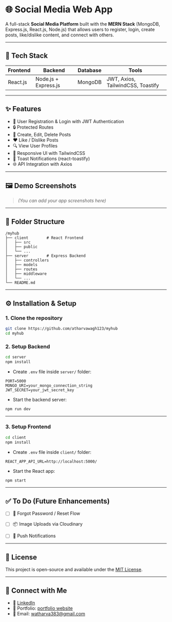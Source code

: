 
# 🌐 Social Media Web App

A full-stack **Social Media Platform** built with the **MERN Stack** (MongoDB, Express.js, React.js, Node.js) that allows users to register, login, create posts, like/dislike content, and connect with others.

---

## 🚀 Tech Stack

| Frontend | Backend | Database | Tools |
|----------|---------|----------|-------|
| React.js | Node.js + Express.js | MongoDB | JWT, Axios, TailwindCSS, Toastify |

---

## ✨ Features

- 👤 User Registration & Login with JWT Authentication
- 🔒 Protected Routes
- 📝 Create, Edit, Delete Posts
- ❤️ Like / Dislike Posts
- 🔍 View User Profiles
- 🧾 Responsive UI with TailwindCSS
- 🔔 Toast Notifications (react-toastify)
- 🌐 API Integration with Axios

---

## 🖼️ Demo Screenshots

> _(You can add your app screenshots here)_

---

## 📁 Folder Structure

```
/myhub
├── client        # React Frontend
│   ├── src
│   ├── public
│   └── ...
├── server        # Express Backend
│   ├── controllers
│   ├── models
│   ├── routes
│   ├── middleware
│   └── ...
└── README.md
```

---

## ⚙️ Installation & Setup

### 1. Clone the repository

```bash
git clone https://github.com/atharvawagh123/myhub
cd myhub
```

### 2. Setup Backend

```bash
cd server
npm install
```

- Create `.env` file inside `server/` folder:

```env
PORT=5000
MONGO_URI=your_mongo_connection_string
JWT_SECRET=your_jwt_secret_key
```

- Start the backend server:

```bash
npm run dev
```

---

### 3. Setup Frontend

```bash
cd client
npm install
```

- Create `.env` file inside `client/` folder:

```env
REACT_APP_API_URL=http://localhost:5000/
```

- Start the React app:

```bash
npm start
```

---

## ✅ To Do (Future Enhancements)

- [ ] 🔐 Forgot Password / Reset Flow
- [ ] 📦 Image Uploads via Cloudinary
- [ ] 🔔 Push Notifications


---

## 📄 License

This project is open-source and available under the [MIT License](LICENSE).

---

## 🤝 Connect with Me

- 🔗 [LinkedIn](https://www.linkedin.com/in/atharvawagh2005/)
- 💼 Portfolio: [portfolio website](https://portfolio-ai34.onrender.com/)
- 📧 Email: watharva383@gmail.com

